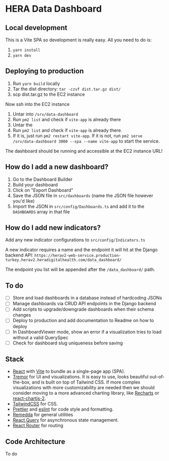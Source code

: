 # HERA Data Dashboard

## Local development

This is a Vite SPA so development is really easy. All you need to do is:

1. `yarn install`
2. `yarn dev`

## Deploying to production

1. Run `yarn build` locally
2. Tar the dist directory: `tar -czvf dist.tar.gz dist/`
3. scp dist.tar.gz to the EC2 instance

Now ssh into the EC2 instance

1. Untar into `/srv/data-dashboard`
2. Run `pm2 list` and check if `vite-app` is already there
3. Untar the
4. Run `pm2 list` and check if `vite-app` is already there.
5. If it is, just run `pm2 restart vite-app`. If it is not, run `pm2 serve /srv/data-dashboard 3000 --spa --name vite-app` to start the service.

The dashboard should be running and accessible at the EC2 instance URL!

## How do I add a new dashboard?

1. Go to the Dashboard Builder
2. Build your dashboard
3. Click on "Export Dashboard"
4. Save the JSON file in `src/dashboards` (name the JSON file however you'd like)
5. Import the JSON in `src/config/Dashboards.ts` and add it to the `DASHBOARDS` array in that file

## How do I add new indicators?

Add any new indicator configurations to `src/config/Indicators.ts`

A new indicator requires a name and the endpoint it will hit at the Django backend API: `https://herav2-web-service.production-turkey.herav2.heradigitalhealth.com/data_dashboard/`

The endpoint you list will be appended after the `/data_dashboard/` path.

## To do

- [ ] Store and load dashboards in a database instead of hardcoding JSONs
- [ ] Manage dashboards via CRUD API endpoints in the Django backend
- [ ] Add scripts to upgrade/downgrade dashboards when their schema changes
- [ ] Deploy to production and add documentation to Readme on how to deploy
- [ ] In DashboardViewer mode, show an error if a visualization tries to load without a valid QuerySpec
- [ ] Check for dashboard slug uniqueness before saving

## Stack

- [React](https://legacy.reactjs.org/) with [Vite](https://vitejs.dev/) to bundle as a single-page app (SPA).
- [Tremor](https://www.tremor.so/) for UI and visualizations. It is easy to use, looks beautiful out-of-the-box, and is built on top of Tailwind CSS. If more complex visualizations with more customizability are needed then we should consider moving to a more advanced charting library, like [Recharts](https://recharts.org/en-US) or [react-chartjs-2](https://react-chartjs-2.js.org/).
- [TailwindCSS](https://tailwindcss.com/) for CSS.
- [Prettier](https://prettier.io/) and [eslint](https://eslint.org/) for code style and formatting.
- [Remedda](https://remedajs.com/) for general utilities
- [React Query](https://tanstack.com/query/latest) for asynchronous state management.
- [React Router](https://reactrouter.com/en/main) for routing

## Code Architecture

To do
